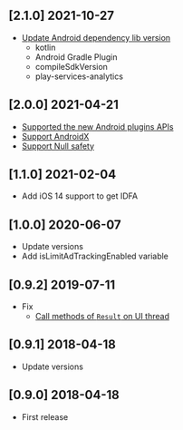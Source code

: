 ## [2.1.0] 2021-10-27

* [Update Android dependency lib version](https://github.com/operando/advertising_id/pull/18)
  * kotlin
  * Android Gradle Plugin
  * compileSdkVersion
  * play-services-analytics

## [2.0.0] 2021-04-21

* [Supported the new Android plugins APIs](https://github.com/operando/advertising_id/pull/7)
* [Support AndroidX](https://github.com/operando/advertising_id/pull/11)
* [Support Null safety](https://github.com/operando/advertising_id/pull/12) 

## [1.1.0] 2021-02-04

* Add iOS 14 support to get IDFA

## [1.0.0] 2020-06-07

* Update versions
* Add isLimitAdTrackingEnabled variable

## [0.9.2] 2019-07-11

* Fix
  * [Call methods of `Result` on UI thread](https://github.com/operando/advertising_id/pull/3)

## [0.9.1] 2018-04-18

* Update versions

## [0.9.0] 2018-04-18

* First release
